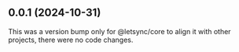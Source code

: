 ## 0.0.1 (2024-10-31)

This was a version bump only for @letsync/core to align it with other projects, there were no code changes.
